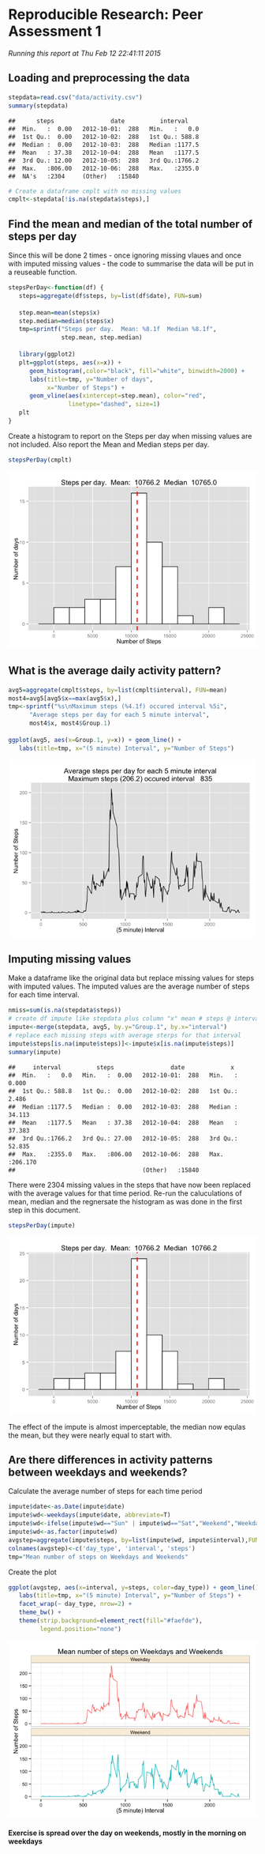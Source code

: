 # Reproducible Research: Peer Assessment 1

*Running this report at Thu Feb 12 22:41:11 2015*


## Loading and preprocessing the data

```r
stepdata=read.csv("data/activity.csv")
summary(stepdata)
```

```
##      steps                date          interval     
##  Min.   :  0.00   2012-10-01:  288   Min.   :   0.0  
##  1st Qu.:  0.00   2012-10-02:  288   1st Qu.: 588.8  
##  Median :  0.00   2012-10-03:  288   Median :1177.5  
##  Mean   : 37.38   2012-10-04:  288   Mean   :1177.5  
##  3rd Qu.: 12.00   2012-10-05:  288   3rd Qu.:1766.2  
##  Max.   :806.00   2012-10-06:  288   Max.   :2355.0  
##  NA's   :2304     (Other)   :15840
```

```r
# Create a dataframe cmplt with no missing values
cmplt<-stepdata[!is.na(stepdata$steps),]
```
## Find the mean and median of the total number of steps per day
Since this will be done 2 times - once ignoring missing vlaues and
once with imputed missing values - the code to summarise the data
will be put in a reuseable function.

```r
stepsPerDay<-function(df) {
   steps=aggregate(df$steps, by=list(df$date), FUN=sum)
   
   step.mean=mean(steps$x)
   step.median=median(steps$x)
   tmp=sprintf("Steps per day.  Mean: %8.1f  Median %8.1f",
               step.mean, step.median)

   library(ggplot2)
   plt=ggplot(steps, aes(x=x)) + 
      geom_histogram(,color="black", fill="white", binwidth=2000) +
      labs(title=tmp, y="Number of days", 
           x="Number of Steps") +
      geom_vline(aes(xintercept=step.mean), color="red", 
                 linetype="dashed", size=1)
   plt
}
```
Create a histogram to report on the Steps per day when missing values
are not included.  Also report the Mean and Median steps per day.

```r
stepsPerDay(cmplt)
```

![](PA1_template_files/figure-html/unnamed-chunk-4-1.png) 
  

## What is the average daily activity pattern?


```r
avg5=aggregate(cmplt$steps, by=list(cmplt$interval), FUN=mean)
most4=avg5[avg5$x==max(avg5$x),]
tmp<-sprintf("%s\nMaximum steps (%4.1f) occured interval %5i", 
      "Average steps per day for each 5 minute interval",
      most4$x, most4$Group.1)

ggplot(avg5, aes(x=Group.1, y=x)) + geom_line() + 
   labs(title=tmp, x="(5 minute) Interval", y="Number of Steps")
```

![](PA1_template_files/figure-html/unnamed-chunk-5-1.png) 

## Imputing missing values
Make a dataframe like the original data but replace missing values
for steps with imputed values.  The imputed values are the average
number of steps for each time interval.

```r
nmiss=sum(is.na(stepdata$steps))
# create df impute like stepdata plus column "x" mean # steps @ interval
impute<-merge(stepdata, avg5, by.y="Group.1", by.x="interval")
# replace each missing steps with average sterps for that interval
impute$steps[is.na(impute$steps)]<-impute$x[is.na(impute$steps)]
summary(impute)
```

```
##     interval          steps                date             x          
##  Min.   :   0.0   Min.   :  0.00   2012-10-01:  288   Min.   :  0.000  
##  1st Qu.: 588.8   1st Qu.:  0.00   2012-10-02:  288   1st Qu.:  2.486  
##  Median :1177.5   Median :  0.00   2012-10-03:  288   Median : 34.113  
##  Mean   :1177.5   Mean   : 37.38   2012-10-04:  288   Mean   : 37.383  
##  3rd Qu.:1766.2   3rd Qu.: 27.00   2012-10-05:  288   3rd Qu.: 52.835  
##  Max.   :2355.0   Max.   :806.00   2012-10-06:  288   Max.   :206.170  
##                                    (Other)   :15840
```
   
There were 2304 missing values in the steps that have now been
replaced with the average values for that time period.  Re-run the 
caluculations of mean, median and the regnersate the histogram as was
done in the first step in this document.
  

```r
stepsPerDay(impute)
```

![](PA1_template_files/figure-html/unnamed-chunk-7-1.png) 
  
The effect of the impute is almost imperceptable, the median now equlas
the mean, but they were nearly equal to start with.

  

## Are there differences in activity patterns between weekdays and weekends?

Calculate the average number of steps for each time period

```r
impute$date<-as.Date(impute$date)
impute$wd<-weekdays(impute$date, abbreviate=T)
impute$wd<-ifelse(impute$wd=="Sun" | impute$wd=="Sat","Weekend","Weekday")
impute$wd<-as.factor(impute$wd)
avgstep=aggregate(impute$steps, by=list(impute$wd, impute$interval),FUN=mean)
colnames(avgstep)<-c('day_type', 'interval', 'steps')
tmp="Mean number of steps on Weekdays and Weekends"
```


Create the plot



```r
ggplot(avgstep, aes(x=interval, y=steps, color=day_type)) + geom_line() + 
   labs(title=tmp, x="(5 minute) Interval", y="Number of Steps") + 
   facet_wrap(~ day_type, nrow=2) + 
   theme_bw() +
   theme(strip.background=element_rect(fill="#faefde"), 
         legend.position="none")
```

![](PA1_template_files/figure-html/unnamed-chunk-9-1.png) 
  
#### Exercise is spread over the day on weekends, mostly in the morning on weekdays
